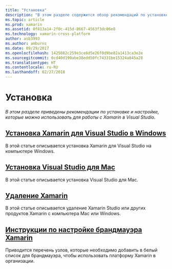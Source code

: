 ```yaml
---
title: "Установка"
description: "В этом разделе содержится обзор рекомендаций по установке и настройке, которые можно использовать для работы с Xamarin в Visual Studio."
ms.topic: article
ms.prod: xamarin
ms.assetid: 0f813a14-2f0c-415d-8667-4563f3dc06e8
ms.technology: xamarin-cross-platform
author: asb3993
ms.author: amburns
ms.date: 09/29/2017
ms.openlocfilehash: 1425082c259e3ce8d5e26f0d9be82a1413ca3e2e
ms.sourcegitcommit: 6cd40d190abe38edd50fc74331be15324a845a28
ms.translationtype: HT
ms.contentlocale: ru-RU
ms.lasthandoff: 02/27/2018
---
```

# <a name="installation"></a>Установка

_В этом разделе приведены рекомендации по установке и настройке, которые можно использовать для работы с Xamarin в Visual Studio._

##  <a name="installing-xamarin-in-visual-studio-on-windowscross-platformget-startedinstallationwindowsmd"></a>[Установка Xamarin для Visual Studio в Windows](~/cross-platform/get-started/installation/windows.md)

В этой статье описывается установка Xamarin для Visual Studio на компьютере Windows.

##  <a name="installing-visual-studio-for-macvisualstudiomacinstallation"></a>[Установка Visual Studio для Mac](/visualstudio/mac/installation/)

В этой статье описывается установка Visual Studio для Mac.

##  <a name="uninstalling-xamarincross-platformget-startedinstallationuninstalling-xamarinmd"></a>[Удаление Xamarin](~/cross-platform/get-started/installation/uninstalling-xamarin.md)

В этой статье описывается удаление Xamarin Studio или других продуктов Xamarin с компьютера Mac или Windows.

##  <a name="xamarin-firewall-configuration-instructionsfirewallmd"></a>[Инструкции по настройке брандмауэра Xamarin](firewall.md)

Приводится перечень узлов, которые необходимо добавить в белый список для брандмауэра, чтобы использовать платформу Xamarin в организации.